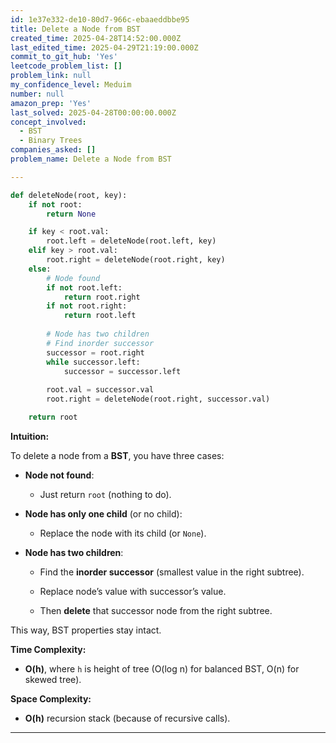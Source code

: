 ```yaml
---
id: 1e37e332-de10-80d7-966c-ebaaeddbbe95
title: Delete a Node from BST
created_time: 2025-04-28T14:52:00.000Z
last_edited_time: 2025-04-29T21:19:00.000Z
commit_to_git_hub: 'Yes'
leetcode_problem_list: []
problem_link: null
my_confidence_level: Meduim
number: null
amazon_prep: 'Yes'
last_solved: 2025-04-28T00:00:00.000Z
concept_involved:
  - BST
  - Binary Trees
companies_asked: []
problem_name: Delete a Node from BST

---
```


```python
def deleteNode(root, key):
    if not root:
        return None

    if key < root.val:
        root.left = deleteNode(root.left, key)
    elif key > root.val:
        root.right = deleteNode(root.right, key)
    else:
        # Node found
        if not root.left:
            return root.right
        if not root.right:
            return root.left
        
        # Node has two children
        # Find inorder successor
        successor = root.right
        while successor.left:
            successor = successor.left
        
        root.val = successor.val
        root.right = deleteNode(root.right, successor.val)

    return root

```

**Intuition:**

To delete a node from a **BST**, you have three cases:

*   **Node not found**:

    *   Just return `root` (nothing to do).

*   **Node has only one child** (or no child):

    *   Replace the node with its child (or `None`).

*   **Node has two children**:

    *   Find the **inorder successor** (smallest value in the right subtree).

    *   Replace node’s value with successor’s value.

    *   Then **delete** that successor node from the right subtree.

This way, BST properties stay intact.

**Time Complexity:**

*   **O(h)**, where `h` is height of tree (O(log n) for balanced BST, O(n) for skewed tree).

**Space Complexity:**

*   **O(h)** recursion stack (because of recursive calls).

***
